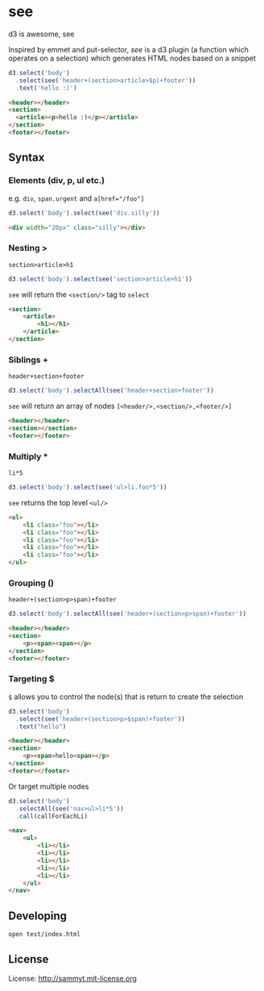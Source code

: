 see
===

d3 is awesome, see

Inspired by emmet and put-selector, _see_ is a d3 plugin (a function
which operates on a selection) which generates HTML nodes based on a snippet

```javascript
d3.select('body')
  .select(see('header+(section>article>$p)+footer'))
  .text('hello :)')
```

```html
<header></header>
<section>
  <article><p>hello :)</p></article>
</section>
<footer></footer>
```

Syntax
------

### Elements (div, p, ul etc.)


e.g. `div`, `span.urgent` and `a[href="/foo"]`

```javascript
d3.select('body').select(see('div.silly'))
```

```html
<div width="20px" class="silly"></div>
```

### Nesting >

`section>article>h1`

```javascript
d3.select('body').select(see('section>article>h1'))
```
`see` will return the `<section/>` tag to `select`

```html
<section>
    <article>
        <h1></h1>
    </article>
</section>
```

### Siblings +

`header+section+footer`

```javascript
d3.select('body').selectAll(see('header+section+footer'))
```
`see` will return an array of nodes `[<header/>,<section/>,<footer/>]`

```html
<header></header>
<section></section>
<footer></footer>
```

### Multiply *

`li*5`

```javascript
d3.select('body').select(see('ul>li.foo*5'))
```

`see` returns the top level `<ul/>`

```html
<ul>
    <li class="foo"></li>
    <li class="foo"></li>
    <li class="foo"></li>
    <li class="foo"></li>
    <li class="foo"></li>
</ul>
```

### Grouping ()

`header+(section>p>span)+footer`

```javascript
d3.select('body').selectAll(see('header+(section>p>span)+footer'))
```

```html
<header></header>
<section>
    <p><span><span></p>
</section>
<footer></footer>
```

### Targeting $

`$` allows you to control the node(s) that is return to create the selection

```javascript
d3.select('body')
  .select(see('header+(section>p>$span)+footer'))
  .text("hello")
```

```html
<header></header>
<section>
    <p><span>hello<span></p>
</section>
<footer></footer>
```

Or target multiple nodes

```javascript
d3.select('body')
  .selectAll(see('nav>ul>li*5'))
  .call(callForEachLi)
```

```html
<nav>
    <ul>
        <li></li>
        <li></li>
        <li></li>
        <li></li>
        <li></li>
    </ul>
</nav>
```


Developing
----------

```
open test/index.html
```


License
-------

License: http://sammyt.mit-license.org
